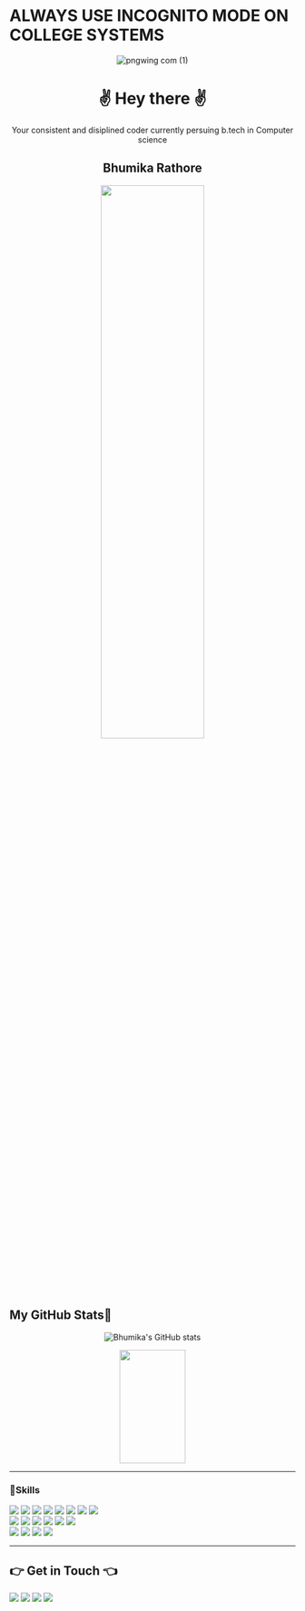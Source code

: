 # ALWAYS USE INCOGNITO MODE ON COLLEGE SYSTEMS

<div align='center'>
  
   ![pngwing com (1)](https://github.com/Ronit-gurjar/Ronit-gurjar/assets/92150685/1bce0881-94ae-4f22-96f8-70601243247e)
   # ✌️ Hey there ✌️
   Your consistent and disiplined coder currently persuing b.tech in Computer science
   ## Bhumika Rathore
   <img width="60%" height="50%" src="https://github.com/Bhumika-2294/Bhumika-2294/assets/121390329/285c7f12-92fc-42e2-9ca0-d86c151734a9"/>


</div>

## My GitHub Stats🧬
<div align='center'>
  
![Bhumika's GitHub stats](https://github-readme-stats.vercel.app/api?username=Bhumika-2294&count_private=true&theme=radical)

<img width="48%" height="200px" src="https://github-readme-streak-stats.herokuapp.com/?user=Bhumika-2294&theme=tokyonight" />

</div>
<hr>


### 💪Skills

<div>
<!--c -->
  <img src="https://img.shields.io/badge/C-00599C?style=for-the-badge&logo=c&logoColor=white" />
  <!--c++ -->
  <img src="https://img.shields.io/badge/C%2B%2B-00599C?style=for-the-badge&logo=c%2B%2B&logoColor=white" />

  <img src="https://img.shields.io/badge/VSCode-0078D4?style=for-the-badge&logo=visual%20studio%20code&logoColor=white" />
  
  <img src="https://img.shields.io/badge/HTML5-E34F26?style=for-the-badge&logo=html5&logoColor=white" />
  
  <img src="https://img.shields.io/badge/CSS3-1572B6?style=for-the-badge&logo=css3&logoColor=white" />
  
  <img src="https://img.shields.io/badge/Bootstrap-563D7C?style=for-the-badge&logo=bootstrap&logoColor=white" />

  <img src="https://img.shields.io/badge/Tailwind_CSS-38B2AC?style=for-the-badge&logo=tailwind-css&logoColor=white" />
  
  <img src="https://img.shields.io/badge/JavaScript-323330?style=for-the-badge&logo=javascript&logoColor=F7DF1E" />
  <br />
  
  <img src="https://img.shields.io/badge/MongoDB-4EA94B?style=for-the-badge&logo=mongodb&logoColor=white" />
  
  <img src="https://img.shields.io/badge/Express%20js-000000?style=for-the-badge&logo=express&logoColor=white" />
  
  <img src="https://img.shields.io/badge/React-20232A?style=for-the-badge&logo=react&logoColor=61DAFB" />
  
  <img src="https://img.shields.io/badge/Node%20js-339933?style=for-the-badge&logo=nodedotjs&logoColor=white" />
  
  <img src="https://img.shields.io/badge/Linux-FCC624?style=for-the-badge&logo=linux&logoColor=black" />

  <img src="https://img.shields.io/badge/npm-CB3837?style=for-the-badge&logo=npm&logoColor=white" />
  <br />

  <img src="https://img.shields.io/badge/GitHub-100000?style=for-the-badge&logo=github&logoColor=Yellow" />

  <img src="https://img.shields.io/badge/Slack-4A154B?style=for-the-badge&logo=slack&logoColor=white" />
  
  <img src="https://img.shields.io/badge/GIT-E44C30?style=for-the-badge&logo=git&logoColor=white" />
  
  <img src="https://img.shields.io/badge/Jira-0052CC?style=for-the-badge&logo=Jira&logoColor=white" />
</div>

  <hr>

## 👉 Get in Touch 👈

<div class="Getontouch" display="flex">

<a href="https://www.linkedin.com/in/bhumika-rathore-cse-da/"><img src="https://github.com/Anirudhj0shi/Anirudhj0shi/assets/141419375/5ab492a7-4098-4e61-9616-1844e33650fe" /></a>
<a href="https://auth.geeksforgeeks.org/user/bhumikarathore"><img          
src="https://github.com/Bhumika-2294/Bhumika-2294/assets/121390329/706b600f-1b2d-4ba7-b5ce-c7783966d81a" /></a>
<a href="https://leetcode.com/bhumikarathore210255/"><img src="https://github.com/Bhumika-2294/Bhumika-2294/assets/121390329/7ddc0cc0-547b-4335-add9-bf45a06ddea4"/></a>
  <a href=""><img src="https://github.com/Anirudhj0shi/Anirudhj0shi/assets/141419375/466037ed-d8ae-4670-b361-f60ae818a390"/></a>
 

